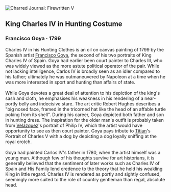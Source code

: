 <div class="artwork-of-the-day">
  <div class="container">
    <div class="img-wrapper">
      <img
        src="https://uploads6.wikiart.org/images/francisco-goya/king-carlos-iv-in-hunting-costume-1799.jpg!Large.jpg"
        alt="Charred Journal: Firewritten V" />
    </div>
    <div class="artwork-detail">
      <div class="artwork-origin"> 
        <h2 class="artwork-name">King Charles IV in Hunting Costume</h2>
        <h3 class="artist">
          Francisco Goya
                    ·  1799
        </h3>
      </div>
      <p class="description">
        <span class="artwork-description-text ng-binding" ng-bind-html="viewModel.ArtworkOfTheDay.Description | unsafe">Charles IV in his Hunting Clothes is an oil on canvas painting of 1799 by the Spanish artist <a target="_blank" href="/en/francisco-goya">Francisco Goya</a>, the second of his two portraits of King Charles IV of Spain. Goya had earlier been court painter to Charles III, who was widely viewed as the more astute political operator of the pair. While not lacking intelligence, Carlos IV is broadly seen as an idler compared to his father; ultimately he was outmaneuvered by Napoleon at a time when he was more interested in sport and hunting than affairs of state.
<br>
<br>While Goya devotes a great deal of attention to his depiction of the king's sash and cloth, he emphasises his weakness in his rendering of a near-portly belly and indecisive stare. The art critic Robert Hughes describes a "big nosed face, framed in the tricorned hat like the head of an affable turtle poking from its shell". During his career, Goya depicted both father and son in hunting dress. The inspiration for the older man's outfit is probably taken from <a target="_blank" href="/en/diego-velazquez">Velázquez</a>'s portrait of Philip IV, which the artist would have opportunity to see as then court painter. Goya pays tribute to <a target="_blank" href="/en/titian">Titian</a>'s Portrait of Charles V with a dog by depicting a dog loyally sniffing at the royal crotch.
<br>
<br>Goya had painted Carlos IV's father in 1780, when the artist himself was a young man. Although few of his thoughts survive for art historians, it is generally believed that the sentiment of later works such as Charles IV of Spain and His Family lend credence to the theory that he held his weakling King in little regard. Charles IV is rendered as portly and sightly confused, seemingly more suited to the role of country gentleman than regal, absolute head.</span>
                        <div class="text-shadow-container" ng-show="showShadow" style=""></div>
      </p>
    </div>
  </div>

</div>
